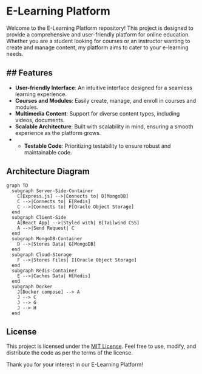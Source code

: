 # E-Learning Platform

Welcome to the E-Learning Platform repository! This project is designed to provide a comprehensive and user-friendly platform for online education. Whether you are a student looking for courses or an instructor wanting to create and manage content, my platform aims to cater to your e-learning needs.

## ## Features

- **User-friendly Interface**: An intuitive interface designed for a seamless learning experience.
- **Courses and Modules**: Easily create, manage, and enroll in courses and modules.
- **Multimedia Content**: Support for diverse content types, including videos, documents.
- **Scalable Architecture**: Built with scalability in mind, ensuring a smooth experience as the platform grows.
- - **Testable Code**: Prioritizing testability to ensure robust and maintainable code.

## Architecture Diagram

```mermaid
graph TD
  subgraph Server-Side-Container
    C[Express.js] -->|Connects to| D[MongoDB]
    C -->|Connects to| E[Redis]
    C -->|Connects to| F[Oracle Object Storage]
  end
  subgraph Client-Side
    A[React App] -->|Styled with| B[Tailwind CSS]
    A -->|Send Request| C
  end
  subgraph MongoDB-Container
    D -->|Stores Data| G[MongoDB]
  end
  subgraph Cloud-Storage
    F -->|Stores Files| I[Oracle Object Storage]
  end
  subgraph Redis-Container
    E -->|Caches Data| H[Redis]
  end
  subgraph Docker
    J[Docker compose] --> A
    J --> C
    J --> G
    J --> H
  end
  ```

## License

This project is licensed under the [MIT License](./LICENSE). Feel free to use, modify, and distribute the code as per the terms of the license.

Thank you for your interest in our E-Learning Platform!
